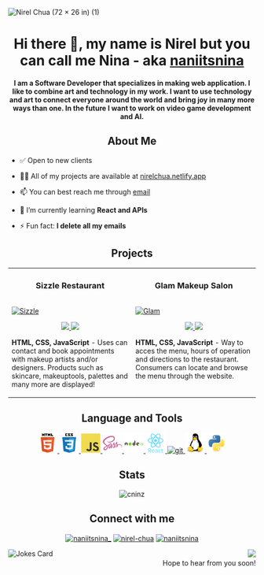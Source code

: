 
<!-- ![Nirel Chua (72 × 26 in) (1)](https://user-images.githubusercontent.com/95299412/167547326-dba9f105-4919-47cd-8af4-520755f7f06b.gif) -->
<!-- ![Nirel Chua (72 × 26 in) (2)](https://user-images.githubusercontent.com/95299412/167547550-57996563-065a-46c6-a206-6e10f4ce4578.gif) -->

![Nirel Chua (72 × 26 in) (1)](https://user-images.githubusercontent.com/95299412/168458249-01159a94-a5ea-4466-8492-a43d03969618.gif)



<h1 align="center"> Hi there 👋, my name is Nirel but you can call me Nina - aka <a href="https://nirelchua.netlify.app/" style="color:E4C1F9">naniitsnina</a> </h1>
<h4 align="center"> I am a Software Developer that specializes in making web application. I like to combine art and technology in my work. I want to use technology and art to connect everyone around the world and bring joy in many more ways than one. In the future I want to work on video game development and AI.</h4>


<h2 align="center"> About Me </h2>

- ✅ Open to new clients

- 👨‍💻 All of my projects are available at [nirelchua.netlify.app](nirelchua.netlify.app)

- 📫 You can best reach me through <a href="mailto:nchua.nc47@gmail.com">email</a>

- 🌱 I’m currently learning **React and APIs**

- ⚡ Fun fact: **I delete all my emails** 

<h2 align="center"> Projects </h2>
<table>
  <tr>
    <td width="50%" valign="top">
      <h3 align="center">Sizzle Restaurant</h3>
      <br />
      <a target="_blank" href="https://sizzlerestaurant.netlify.app/">
          <img src="https://user-images.githubusercontent.com/95299412/168402149-cee64266-2ac0-4499-a6a4-2d1a238c7477.gif" width="100%" alt="Sizzle"/>
      </a>
      <br />
      <p align="center">
        <a href="#Sizzle repo" target="_blank">
          <img src="https://img.shields.io/badge/github-808080?&style=for-the-badge&logo=github&logoColor=ffffff" height=25>
        </a>  
        <a href="https://sizzlerestaurant.netlify.app/" target="_blank">
          <img src="https://img.shields.io/badge/website-ec840c?&style=for-the-badge&logo=googlechrome&logoColor=ffffff" height=25>
        </a>
      </p>
      <p>
        <strong>HTML, CSS, JavaScript </strong> - Uses can contact and book appointments with makeup artists and/or designers. Products such as skincare, makeuptools, palettes and many more are displayed!
      </p>
    </td>
    <td width="50%" valign="top">
      <h3 align="center">Glam Makeup Salon</h3>
      <br />
      <a target="_blank" href="https://glammakeupsalon.netlify.app/">
         <img src="https://user-images.githubusercontent.com/95299412/168402701-c1efa5a2-ee27-4224-8bb4-721f975f6dfc.gif" width="100%"  alt="Glam"/>
      </a>
      <br />
      <p align="center">
        <a href="#Glam repo" target="_blank">
          <img src="https://img.shields.io/badge/github-808080?&style=for-the-badge&logo=github&logoColor=ffffff" height=25>
        </a>
        <a href="https://glammakeupsalon.netlify.app/" target="_blank">
          <img src="https://img.shields.io/badge/website-f88b8b?&style=for-the-badge&logo=googlechrome&logoColor=ffffff" height=25>
        </a>
      </p>
      <p>
        <strong>HTML, CSS, JavaScript</strong> - Way to acces the menu, hours of operation and directions to the restaurant. Consumers can locate and browse the                menu through the website.
      </p>
    </td>
  </tr>
</table>



<h2 align="center"> Language and Tools </h2>
  <p align="center"> 
    <a href="https://www.w3.org/html/" target="_blank" rel="noreferrer">
       <img src="https://raw.githubusercontent.com/devicons/devicon/master/icons/html5/html5-original-wordmark.svg" alt="html5" width="40" height="40"/> 
    </a> 
    <a href="https://www.w3schools.com/css/" target="_blank" rel="noreferrer"> 
      <img src="https://raw.githubusercontent.com/devicons/devicon/master/icons/css3/css3-original-wordmark.svg" alt="css3" width="40" height="40"/> 
    </a> 
    <a href="https://developer.mozilla.org/en-US/docs/Web/JavaScript" target="_blank" rel="noreferrer"> 
      <img src="https://raw.githubusercontent.com/devicons/devicon/master/icons/javascript/javascript-original.svg" alt="javascript" width="40" height="40"/> 
    </a>
    <a href="https://sass-lang.com" target="_blank" rel="noreferrer"> <img src="https://raw.githubusercontent.com/devicons/devicon/master/icons/sass/sass-original.svg" alt="sass" width="40" height="40"/> </a>
    <a href="https://nodejs.org" target="_blank" rel="noreferrer"> 
      <img src="https://raw.githubusercontent.com/devicons/devicon/master/icons/nodejs/nodejs-original-wordmark.svg" alt="nodejs" width="40" height="40"/> 
    </a> 
    <a href="https://reactjs.org/" target="_blank" rel="noreferrer"> <img src="https://raw.githubusercontent.com/devicons/devicon/master/icons/react/react-original-wordmark.svg" alt="react" width="40" height="40"/> 
    </a>
    <a href="https://git-scm.com/" target="_blank" rel="noreferrer"> 
      <img src="https://www.vectorlogo.zone/logos/git-scm/git-scm-icon.svg" alt="git" width="40" height="40"/> 
    </a> 
    <a href="https://www.linux.org/" target="_blank" rel="noreferrer"> 
      <img src="https://raw.githubusercontent.com/devicons/devicon/master/icons/linux/linux-original.svg" alt="linux" width="40" height="40"/> 
    </a>
    <a href="https://www.python.org" target="_blank" rel="noreferrer"> <img src="https://raw.githubusercontent.com/devicons/devicon/master/icons/python/python-original.svg" alt="python" width="40" height="40"/> 
    </a> 
    
  
<h2 align="center"> Stats </h2>
<p align="left">
<!--   <img src="https://github-readme-stats.vercel.app/api?username=cninz&show_icons=true&icon_color=8C52FF&bg_color=0d1117&hide_border=true&text_color=ffffff&title_color=EFE372" alt="cninz" width="50%"/> &nbsp;
  <img src="https://github-readme-stats.vercel.app/api/top-langs?username=cninz&show_icons=true&locale=en&layout=compact&bg_color=0d1117&hide_border=true&text_color=ffffff&title_color=EFE372" align="right" alt="cninz" /> -->
</p> 

<p align="center">
<img src="http://github-readme-streak-stats.herokuapp.com?user=cninz&hide_border=true&background=0d1117&currStreakLabel=EFE372&fire=EFE372&ring=EFE372&stroke=white&dates=white&currStreakNum=8C52FF&sideNums=8C52FF&sideLabels=8C52FF&text_color=ffffff" alt="cninz">
</p>
 


<h2 align="center"> Connect with me </h2>
  <p align="center">
    <a href="https://twitter.com/naniitsnina_" target="blank"><img align="center" src="https://raw.githubusercontent.com/rahuldkjain/github-profile-readme-generator/master/src/images/icons/Social/twitter.svg" alt="naniitsnina_" height="30" width="40" /></a>
    <a href="https://linkedin.com/in/nirel-chua" target="blank"><img align="center" src="https://raw.githubusercontent.com/rahuldkjain/github-profile-readme-generator/master/src/images/icons/Social/linked-in-alt.svg" alt="nirel-chua" height="30" width="40" /></a>
    <a href="https://instagram.com/naniitsnina" target="blank"><img align="center" src="https://raw.githubusercontent.com/rahuldkjain/github-profile-readme-generator/master/src/images/icons/Social/instagram.svg" alt="naniitsnina" height="30" width="40" /></a>
  </p> 
  
  <img src="https://readme-jokes.vercel.app/api?hideBorder&qColor=%238C52FF&aColor=%23EFE372&bgColor=none" alt="Jokes Card" align="left"/>
  
  <p align="right">
    <img src="https://user-images.githubusercontent.com/95299412/167564234-a1e3d65d-2750-4473-9792-ff3bccf6905a.gif">
    <br/>
    <span>Hope to hear from you soon!</h4>
  </p>
  
  
